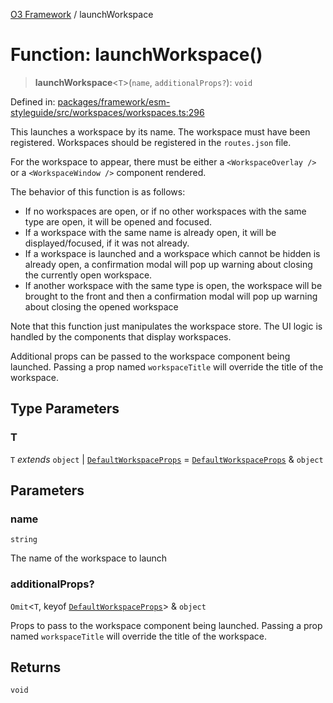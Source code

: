 [O3 Framework](../API.md) / launchWorkspace

# Function: launchWorkspace()

> **launchWorkspace**\<`T`\>(`name`, `additionalProps?`): `void`

Defined in: [packages/framework/esm-styleguide/src/workspaces/workspaces.ts:296](https://github.com/its-kios09/openmrs-esm-core/blob/main/packages/framework/esm-styleguide/src/workspaces/workspaces.ts#L296)

This launches a workspace by its name. The workspace must have been registered.
Workspaces should be registered in the `routes.json` file.

For the workspace to appear, there must be either a `<WorkspaceOverlay />` or
a `<WorkspaceWindow />` component rendered.

The behavior of this function is as follows:

- If no workspaces are open, or if no other workspaces with the same type are open,
  it will be opened and focused.
- If a workspace with the same name is already open, it will be displayed/focused,
  if it was not already.
- If a workspace is launched and a workspace which cannot be hidden is already open,
 a confirmation modal will pop up warning about closing the currently open workspace.
- If another workspace with the same type is open, the workspace will be brought to
  the front and then a confirmation modal will pop up warning about closing the opened
  workspace

Note that this function just manipulates the workspace store. The UI logic is handled
by the components that display workspaces.

Additional props can be passed to the workspace component being launched. Passing a
prop named `workspaceTitle` will override the title of the workspace.

## Type Parameters

### T

`T` *extends* `object` \| [`DefaultWorkspaceProps`](../interfaces/DefaultWorkspaceProps.md) = [`DefaultWorkspaceProps`](../interfaces/DefaultWorkspaceProps.md) & `object`

## Parameters

### name

`string`

The name of the workspace to launch

### additionalProps?

`Omit`\<`T`, keyof [`DefaultWorkspaceProps`](../interfaces/DefaultWorkspaceProps.md)\> & `object`

Props to pass to the workspace component being launched. Passing
         a prop named `workspaceTitle` will override the title of the workspace.

## Returns

`void`
